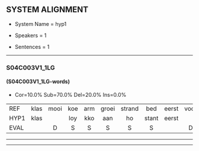 
## SYSTEM ALIGNMENT

- System Name = hyp1

- Speakers = 1

- Sentences = 1

---

### S04C003V1_1LG

#### (S04C003V1_1LG-words)

- Cor=10.0%	Sub=70.0%	Del=20.0%	Ins=0.0%

|  |  |  |  |  |  |  |  |  |  |  |  |  |  |  |  |  |  |  |  |  |  |  |  |  |  |  |  |  |  |  |  |  |  |  |  |  |  |  |  |  |
|:--- |:---:|:---:|:---:|:---:|:---:|:---:|:---:|:---:|:---:|:---:|:---:|:---:|:---:|:---:|:---:|:---:|:---:|:---:|:---:|:---:|:---:|:---:|:---:|:---:|:---:|:---:|:---:|:---:|:---:|:---:|:---:|:---:|:---:|:---:|:---:|:---:|:---:|:---:|:---:|:---:|
| REF | klas | mooi | koe | arm | groei | strand | bed | eerst | voor | draai | sjaal | herfst | duur | straat | leeuw | clown | hoek | krant | hout | vriend | gauw | chips | groen | feest | reis | jas | huis | paard | vijf | muts | nieuw | kind | bang | oog | zacht | schoen | plas | neus | knoop | plank |
| HYP1 | klas |  | loy | kko | aan | ho | stant | eerst |  |  |  | vo | a | d | at | e | a | goand | ud | vreed | a | ip | oon | leest | res | jas |  |  |  |  | has | neeeniet | mar | o | ja | schoen | lan | hir | p | lan |
| EVAL |  | D | S | S | S | S | S |  | D | D | D | S | S | S | S | S | S | S | S | S | S | S | S | S | S |  | D | D | D | D | S | S | S | S | S |  | S | S | S | S |
---

---
